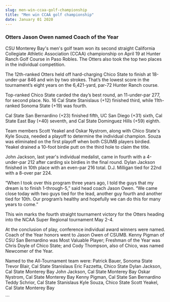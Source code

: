 ```yaml
---
slug: men-win-ccaa-golf-championship
title: "Men win CCAA golf championship"
date: January 01 2020
---
```


 
<h3>Otters Jason Owen named Coach of the Year</h3>
<p>
  CSU Monterey Bay's men's golf team won its second straight California
  Collegiate Athletic Association (CCAA) championship on April 19 at Hunter
  Ranch Golf Course in Paso Robles. The Otters also took the top two places in
  the individual competition.
</p>
<p>
  The 12th-ranked Otters held off hard-charging Chico State to finish at
  18-under-par 846 and win by two strokes. That’s the lowest score in the
  tournament’s eight years on the 6,421-yard, par-72 Hunter Ranch course.
</p>
<p>
  Top-ranked Chico State carded the day’s best round, an 11-under-par 277, for
  second place. No. 16 Cal State Stanislaus (+12) finished third, while
  11th-ranked Sonoma State (+19) was fourth.
</p>
<p>
  Cal State San Bernardino (+23) finished fifth, UC San Diego (+31) sixth, Cal
  State East Bay (+40) seventh, and Cal State Dominguez Hills (+59) eighth.
</p>
<p>
  Team members Scott Yeakel and Oskar Nystrom, along with Chico State's Kyle
  Souza, needed a playoff to determine the individual champion. Souza was
  eliminated on the first playoff when both CSUMB players birdied. Yeakel
  drained a 10-foot birdie putt on the third hole to claim the title.
</p>
<p>
  John Jackson, last year's individual medalist, came in fourth with a
  4-under-par 212 after carding six birdies in the final round. Dylan Jackson
  finished in 10th place with an even-par 216 total. D.J. Milligan tied for 22nd
  with a 8-over par 224.
</p>
<p>
  “When I took over this program three years ago, I told the guys that my dream
  is to finish 1-through-5,” said head coach Jason Owen. “We came close today
  with two guys tied for the lead, another guy fourth and another tied for 10th.
  Our program’s healthy and hopefully we can do this for many years to come.”
</p>
<p>
  This win marks the fourth straight tournament victory for the Otters heading
  into the NCAA Super Regional tournament May 2-4.
</p>
<p>
  At the conclusion of play, conference individual award winners were named.
  Coach of the Year honors went to Jason Owen of CSUMB. Kenny Pigman of CSU San
  Bernardino was Most Valuable Player; Freshman of the Year was Chris Doyle of
  Chico State; and Cody Thompson, also of Chico, was named Newcomer of the Year.
</p>
<p>
  Named to the All-Tournament team were: Patrick Bauer, Sonoma State Trevor
  Blair, Cal State Stanislaus Eric Fazzetta, Chico State Dylan Jackson, Cal
  State Monterey Bay John Jackson, Cal State Monterey Bay Oskar Nystrom, Cal
  State Monterey Bay Kenny Pigman, Cal State San Bernardino Teddy Schrior, Cal
  State Stanislaus Kyle Souza, Chico State Scott Yeakel, Cal State Monterey Bay
</p>
```
